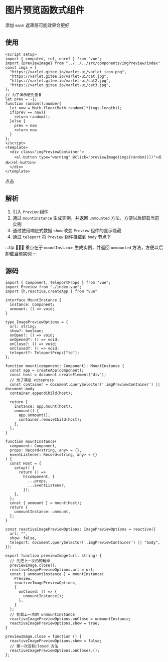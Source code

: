 # 图片预览函数式组件


添加 `mask` 遮罩层可能效果会更好

## 使用

```vue
<script setup>
import { computed, ref, unref } from 'vue';
import {previewImage} from "../../../src/components/imgPreview/index"
const imgs = [
  "https://varlet.gitee.io/varlet-ui/varlet_icon.png",
  "https://varlet.gitee.io/varlet-ui/cat.jpg",
  "https://varlet.gitee.io/varlet-ui/cat2.jpg",
  "https://varlet.gitee.io/varlet-ui/cat3.jpg",
];
// 为了演示避免重复
let prev = -1;
function random():number{
  let now = Math.floor(Math.random()*(imgs.length));
  if(prev == now){
    return random();
  }else {
    prev = now
    return now
  }
};
</script>
<template>
  <div class="imgPreviewContainer">
    <el-button type="warning" @click="previewImage(imgs[random()])">点击</el-button>
  </div>
</template>
```

  <script setup>
  import { computed, ref, unref } from 'vue';
  import {previewImage} from "../../../src/components/imgPreview/index"
  const imgs = [
    "https://varlet.gitee.io/varlet-ui/varlet_icon.png",
    "https://varlet.gitee.io/varlet-ui/cat.jpg",
    "https://varlet.gitee.io/varlet-ui/cat2.jpg",
    "https://varlet.gitee.io/varlet-ui/cat3.jpg",
  ];
  let prev = -1;
  function random(){
    let now = Math.floor(Math.random()*imgs.length);
    if(prev == now){
      random();
    }
    prev = now
    return now
  }
  </script>
  <div class="imgPreviewContainer">
        <el-button class="mb-2" type="warning" @click="previewImage(imgs[random()])">点击</el-button>
  </div>

## 解析
1. 引入 `Preview` 组件
2. 通过 `mountInstance` 生成实例，并返回 `unmounted` 方法，方便以后卸载当前实例
3. 通过使用响应式数据 `show` 改变 `Preview` 组件的显示隐藏
4. 通过 `teleport` 将 `Preview` 组件挂载到 `body` 节点下
   
:::tip 🚀🚀🚀
  重点在于 `mountInstance` 生成实例，并返回 `unmounted` 方法，方便以后卸载当前实例
:::  

## 源码
```ts:line-numbers
import { Component, TeleportProps } from "vue";
import Preview from "./index.vue";
import {h,reactive,createApp } from "vue"

interface MountInstance {
  instance: Component;
  unmount: () => void;
}

type ImagePreviewOptions = {
  url: string;
  show?: boolean;
  onOpen?: () => void;
  onOpened?: () => void;
  onClose?: () => void;
  onClosed?: () => void;
  teleport?: TeleportProps["to"];
};

function mount(component: Component): MountInstance {
  const app = createApp(component);
  const host = document.createElement("div");
  // 为了满足 vitepress
  const container = document.querySelector('.imgPreviewContainer') || document.body
  container.appendChild(host);

  return {
    instance: app.mount(host),
    unmount() {
      app.unmount();
      container.removeChild(host);
    },
  };
}

function mountInstance(
  component: Component,
  props: Record<string, any> = {},
  eventListener: Record<string, any> = {}
) {
  const Host = {
    setup() {
      return () =>
        h(component, {
          ...props,
          ...eventListener,
        });
    },
  };
  const { unmount } = mount(Host);
  return {
    unmountInstance: unmount,
  };
}

const reactiveImagePreviewOptions: ImagePreviewOptions = reactive({
  url: "",
  show: false,
  teleport: document.querySelector('.imgPreviewContainer') || "body",
});

export function previewImage(url: string) {
  // 先把上一次的卸载掉
  previewImage.close();
  reactiveImagePreviewOptions.url = url;
  const { unmountInstance } = mountInstance(
    Preview,
    reactiveImagePreviewOptions,
    {
      onClosed: () => {
        unmountInstance();
      },
    }
  );
  // 挂载上一次的 unmountInstance
  reactiveImagePreviewOptions.onClose = unmountInstance;
  reactiveImagePreviewOptions.show = true;
}

previewImage.close = function () {
  reactiveImagePreviewOptions.show = false;
  // 第一次没有closed 方法
  reactiveImagePreviewOptions.onClose?.();
};
```
